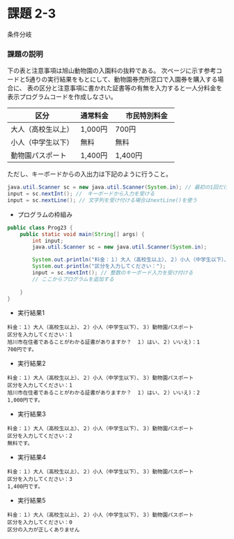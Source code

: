 # 課題 2-3
条件分岐

### 課題の説明
下の表と注意事項は旭山動物園の入園料の抜粋である。
次ページに示す参考コードと5通りの実行結果をもとにして、動物園券売所窓口で入園券を購入する場合に、
表の区分と注意事項に書かれた証書等の有無を入力すると一人分料金を表示プログラムコードを作成しなさい。

| 区分         | 通常料金   | 　市民特別料金　 |
|------------|--------|----------|
| 大人（高校生以上）  | 1,000円 | 700円     |
| 小人（中学生以下）  | 無料     | 無料       |
| 動物園パスポート | 1,400円 | 1,400円   |

ただし、キーボードからの入出力は下記のように行うこと。
```java
java.util.Scanner sc = new java.util.Scanner(System.in); // 最初の1回だけ書く
input = sc.nextInt(); //　キーボードから入力を受ける
input = sc.nextLine(); // 文字列を受け付ける場合はnextLine()を使う

```
- プログラムの枠組み
```java
public class Prog23 { 
    public static void main(String[] args) {
        int input;
        java.util.Scanner sc = new java.util.Scanner(System.in);

        System.out.println("料金：１）大人（高校生以上）、２）小人（中学生以下）、３）動物園パスポート");
        System.out.println("区分を入力してください：");
        input = sc.nextInt(); // 整数のキーボード入力を受け付ける
        // ここからプログラムを追加する
	    
    }
}
```

- 実行結果1
```
料金：１）大人（高校生以上）、２）小人（中学生以下）、３）動物園パスポート
区分を入力してください：1
旭川市在住者であることがわかる証書がありますか？　１）はい、２）いいえ)：1
700円です。
```
- 実行結果2
```
料金：１）大人（高校生以上）、２）小人（中学生以下）、３）動物園パスポート
区分を入力してください：1
旭川市在住者であることがわかる証書がありますか？　１）はい、２）いいえ)：2
1,000円です。
```
- 実行結果3
```
料金：１）大人（高校生以上）、２）小人（中学生以下）、３）動物園パスポート
区分を入力してください：2
無料です。
```
- 実行結果4
```
料金：１）大人（高校生以上）、２）小人（中学生以下）、３）動物園パスポート
区分を入力してください：3
1,400円です。
```
- 実行結果5
```
料金：１）大人（高校生以上）、２）小人（中学生以下）、３）動物園パスポート
区分を入力してください：0
区分の入力が正しくありません
```